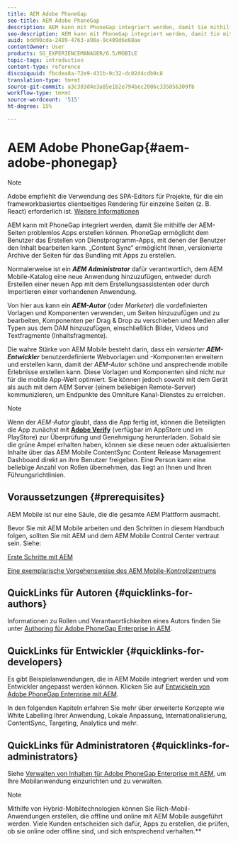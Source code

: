 ```yaml
---
title: AEM Adobe PhoneGap
seo-title: AEM Adobe PhoneGap
description: AEM kann mit PhoneGap integriert werden, damit Sie mithilfe der AEM-Seiten problemlos Apps erstellen können. Folgen Sie dieser Seite, um mit Adobe PhoneGap Enterprise zu beginnen.
seo-description: AEM kann mit PhoneGap integriert werden, damit Sie mithilfe der AEM-Seiten problemlos Apps erstellen können. Folgen Sie dieser Seite, um mit Adobe PhoneGap Enterprise zu beginnen.
uuid: bdd90cda-2489-4763-a90a-9c409d6e68ae
contentOwner: User
products: SG_EXPERIENCEMANAGER/6.5/MOBILE
topic-tags: introduction
content-type: reference
discoiquuid: fbcdea8a-72e9-431b-9c32-dc02d4cdb9c8
translation-type: tm+mt
source-git-commit: a3c303d4e3a85e1b2e794bec2006c335056309fb
workflow-type: tm+mt
source-wordcount: '515'
ht-degree: 15%

---
```



# AEM Adobe PhoneGap{#aem-adobe-phonegap}

>[!NOTE]
>
>Adobe empfiehlt die Verwendung des SPA-Editors für Projekte, für die ein frameworkbasiertes clientseitiges Rendering für einzelne Seiten (z. B. React) erforderlich ist. [Weitere Informationen](/help/sites-developing/spa-overview.md)

AEM kann mit PhoneGap integriert werden, damit Sie mithilfe der AEM-Seiten problemlos Apps erstellen können. PhoneGap ermöglicht dem Benutzer das Erstellen von Dienstprogramm-Apps, mit denen der Benutzer den Inhalt bearbeiten kann. „Content Sync“ ermöglicht Ihnen, versionierte Archive der Seiten für das Bundling mit Apps zu erstellen. 

Normalerweise ist ein ***AEM Administrator*** dafür verantwortlich, dem AEM Mobile-Katalog eine neue Anwendung hinzuzufügen, entweder durch Erstellen einer neuen App mit dem Erstellungsassistenten oder durch Importieren einer vorhandenen Anwendung.

Von hier aus kann ein ***AEM-Autor*** (oder *Marketer*) die vordefinierten Vorlagen und Komponenten verwenden, um Seiten hinzuzufügen und zu bearbeiten, Komponenten per Drag &amp; Drop zu verschieben und Medien aller Typen aus dem DAM hinzuzufügen, einschließlich Bilder, Videos und Textfragmente (Inhaltsfragmente).

Die wahre Stärke von AEM Mobile besteht darin, dass ein *versierter* ***AEM-Entwickler*** benutzerdefinierte Webvorlagen und -Komponenten erweitern und erstellen kann, damit der *AEM-Autor* schöne und ansprechende mobile Erlebnisse erstellen kann. Diese Vorlagen und Komponenten sind nicht nur für die mobile App-Welt optimiert. Sie können jedoch sowohl mit dem Gerät als auch mit dem AEM Server (einem beliebigen Remote-Server) kommunizieren, um Endpunkte des Omniture Kanal-Dienstes zu erreichen.

>[!NOTE]
>
>Wenn der *AEM-Autor* glaubt, dass die App fertig ist, können die Beteiligten die App zunächst mit **[Adobe Verify](/help/mobile/phonegap-mobile-quickstart.md)** (verfügbar im AppStore und im PlayStore) zur Überprüfung und Genehmigung herunterladen. Sobald sie die grüne Ampel erhalten haben, können sie diese neuen oder aktualisierten Inhalte über das AEM Mobile ContentSync Content Release Management Dashboard direkt an ihre Benutzer freigeben. Eine Person kann eine beliebige Anzahl von Rollen übernehmen, das liegt an Ihnen und Ihren Führungsrichtlinien.

## Voraussetzungen {#prerequisites}

AEM Mobile ist nur eine Säule, die die gesamte AEM Plattform ausmacht.

Bevor Sie mit AEM Mobile arbeiten und den Schritten in diesem Handbuch folgen, sollten Sie mit AEM und dem AEM Mobile Control Center vertraut sein. Siehe:

[Erste Schritte mit AEM](/help/sites-deploying/deploy.md)

[Eine exemplarische Vorgehensweise des AEM Mobile-Kontrollzentrums](/help/mobile/phonegap-authoring-apps.md)

## QuickLinks für Autoren {#quicklinks-for-authors}

Informationen zu Rollen und Verantwortlichkeiten eines Autors finden Sie unter [Authoring für Adobe PhoneGap Enterprise in AEM](/help/mobile/phonegap.md).

## QuickLinks für Entwickler {#quicklinks-for-developers}

Es gibt Beispielanwendungen, die in AEM Mobile integriert werden und vom Entwickler angepasst werden können. Klicken Sie auf [Entwickeln von Adobe PhoneGap Enterprise mit AEM](/help/mobile/developing-in-phonegap.md).

In den folgenden Kapiteln erfahren Sie mehr über erweiterte Konzepte wie White Labelling Ihrer Anwendung, Lokale Anpassung, Internationalisierung, ContentSync, Targeting, Analytics und mehr.

## QuickLinks für Administratoren {#quicklinks-for-administrators}

Siehe [Verwalten von Inhalten für Adobe PhoneGap Enterprise mit AEM](/help/mobile/administer-phonegap.md), um Ihre Mobilanwendung einzurichten und zu verwalten.

>[!NOTE]
>
>Mithilfe von Hybrid-Mobiltechnologien können Sie Rich-Mobil-Anwendungen erstellen, die offline und online mit AEM Mobile ausgeführt werden. Viele Kunden entscheiden sich dafür, Apps zu erstellen, die prüfen, ob sie online oder offline sind, und sich entsprechend verhalten.**
